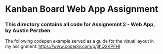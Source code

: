 # Kanban Board Web App Assignment


### This directory contains all code for Assignemnt 2 - Web App, by Austin Perzben

The following codepen example served as a guide for the visual layout in my assignment:
https://www.codeply.com/p/jIhQ2KPFHl

